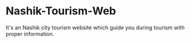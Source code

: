 # Nashik-Tourism-Web
It's an Nashik city tourism website which guide you during tourism with proper information.
